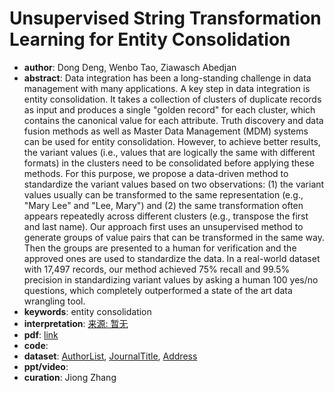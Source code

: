 # Unsupervised String Transformation Learning for Entity Consolidation
* **author**: Dong Deng, Wenbo Tao, Ziawasch Abedjan
* **abstract**: Data integration has been a long-standing challenge in data management with many applications. A key step in data integration is entity consolidation. It takes a collection of clusters of duplicate records as input and produces a single "golden record" for each cluster, which contains the canonical value for each attribute. Truth discovery and data fusion methods as well as Master Data Management (MDM) systems can be used for entity consolidation. However, to achieve better results, the variant values (i.e., values that are logically the same with different formats) in the clusters need to be consolidated before applying these methods. For this purpose, we propose a data-driven method to standardize the variant values based on two observations: (1) the variant values usually can be transformed to the same representation (e.g., "Mary Lee" and "Lee, Mary") and (2) the same transformation often appears repeatedly across different clusters (e.g., transpose the first and last name). Our approach first uses an unsupervised method to generate groups of value pairs that can be transformed in the same way. Then the groups are presented to a human for verification and the approved ones are used to standardize the data. In a real-world dataset with 17,497 records, our method achieved 75% recall and 99.5% precision in standardizing variant values by asking a human 100 yes/no questions, which completely outperformed a state of the art data wrangling tool.
* **keywords**: entity consolidation
* **interpretation**: [来源: 暂无]()
* **pdf**: [link](https://ieeexplore.ieee.org/document/8731550)
* **code**: 
* **dataset**: [AuthorList](http://www.lunadong.com/fusionDataSets.htm), [JournalTitle](https://rayyan.qcri.org/), [Address](6https://catalog.data.gov/)
* **ppt/video**:
* **curation**: Jiong Zhang 